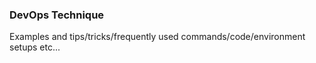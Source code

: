 ### DevOps Technique

Examples and tips/tricks/frequently used commands/code/environment setups etc...

